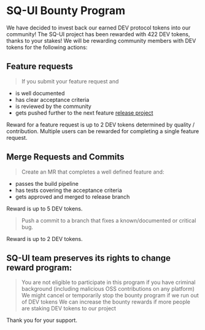 # SQ-UI Bounty Program

We have decided to invest back our earned DEV protocol tokens into our community!
The SQ-UI project has been rewarded with 422 DEV tokens, thanks to your stakes!
We will be rewarding community members with DEV tokens for the following actions:

## Feature requests

> If you submit your feature request and
* is well documented
* has clear acceptance criteria
* is reviewed by the community
* gets pushed further to the next feature [release project](https://github.com/SQ-UI/ng-sq-ui/projects)

Reward for a feature request is up to 2 DEV tokens determined by quality / contribution. Multiple users can be rewarded for completing a single feature request.

## Merge Requests and Commits


> Create an MR that completes a well defined feature and:
* passes the build pipeline
* has tests covering the acceptance criteria
* gets approved and merged to release branch

Reward is up to 5 DEV tokens.

> Push a commit to a branch that fixes a known/documented or critical bug.

Reward is up to 2 DEV tokens.

## SQ-UI team preserves its rights to change reward program:

> You are not eligible to participate in this program if you have criminal background (including malicious OSS contributions on any platform)
> We might cancel or temporarily stop the bounty program if we run out of DEV tokens
> We can increase the bounty rewards if more people are staking DEV tokens to our project

Thank you for your support.